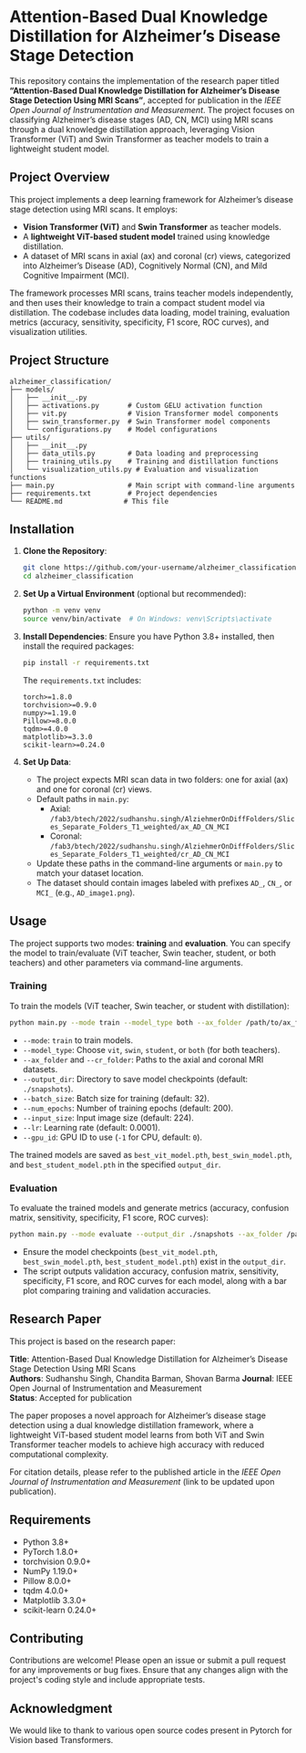 # Attention-Based Dual Knowledge Distillation for Alzheimer’s Disease Stage Detection

This repository contains the implementation of the research paper titled **“Attention-Based Dual Knowledge Distillation for Alzheimer’s Disease Stage Detection Using MRI Scans”**, accepted for publication in the *IEEE Open Journal of Instrumentation and Measurement*. The project focuses on classifying Alzheimer’s disease stages (AD, CN, MCI) using MRI scans through a dual knowledge distillation approach, leveraging Vision Transformer (ViT) and Swin Transformer as teacher models to train a lightweight student model.

## Project Overview

This project implements a deep learning framework for Alzheimer’s disease stage detection using MRI scans. It employs:
- **Vision Transformer (ViT)** and **Swin Transformer** as teacher models.
- A **lightweight ViT-based student model** trained using knowledge distillation.
- A dataset of MRI scans in axial (ax) and coronal (cr) views, categorized into Alzheimer’s Disease (AD), Cognitively Normal (CN), and Mild Cognitive Impairment (MCI).

The framework processes MRI scans, trains teacher models independently, and then uses their knowledge to train a compact student model via distillation. The codebase includes data loading, model training, evaluation metrics (accuracy, sensitivity, specificity, F1 score, ROC curves), and visualization utilities.

## Project Structure

```
alzheimer_classification/
├── models/
│   ├── __init__.py
│   ├── activations.py       # Custom GELU activation function
│   ├── vit.py               # Vision Transformer model components
│   ├── swin_transformer.py  # Swin Transformer model components
│   └── configurations.py    # Model configurations
├── utils/
│   ├── __init__.py
│   ├── data_utils.py        # Data loading and preprocessing
│   ├── training_utils.py    # Training and distillation functions
│   └── visualization_utils.py # Evaluation and visualization functions
├── main.py                  # Main script with command-line arguments
├── requirements.txt         # Project dependencies
└── README.md               # This file
```

## Installation

1. **Clone the Repository**:
   ```bash
   git clone https://github.com/your-username/alzheimer_classification.git
   cd alzheimer_classification
   ```

2. **Set Up a Virtual Environment** (optional but recommended):
   ```bash
   python -m venv venv
   source venv/bin/activate  # On Windows: venv\Scripts\activate
   ```

3. **Install Dependencies**:
   Ensure you have Python 3.8+ installed, then install the required packages:
   ```bash
   pip install -r requirements.txt
   ```

   The `requirements.txt` includes:
   ```
   torch>=1.8.0
   torchvision>=0.9.0
   numpy>=1.19.0
   Pillow>=8.0.0
   tqdm>=4.0.0
   matplotlib>=3.3.0
   scikit-learn>=0.24.0
   ```

4. **Set Up Data**:
   - The project expects MRI scan data in two folders: one for axial (ax) and one for coronal (cr) views.
   - Default paths in `main.py`:
     - Axial: `/fab3/btech/2022/sudhanshu.singh/AlziehmerOnDiffFolders/Slices_Separate_Folders_T1_weighted/ax_AD_CN_MCI`
     - Coronal: `/fab3/btech/2022/sudhanshu.singh/AlziehmerOnDiffFolders/Slices_Separate_Folders_T1_weighted/cr_AD_CN_MCI`
   - Update these paths in the command-line arguments or `main.py` to match your dataset location.
   - The dataset should contain images labeled with prefixes `AD_`, `CN_`, or `MCI_` (e.g., `AD_image1.png`).

## Usage

The project supports two modes: **training** and **evaluation**. You can specify the model to train/evaluate (ViT teacher, Swin teacher, student, or both teachers) and other parameters via command-line arguments.

### Training
To train the models (ViT teacher, Swin teacher, or student with distillation):
```bash
python main.py --mode train --model_type both --ax_folder /path/to/ax_folder --cr_folder /path/to/cr_folder --output_dir ./snapshots --batch_size 32 --num_epochs 200 --input_size 224 --lr 0.0001 --gpu_id 0
```

- `--mode`: `train` to train models.
- `--model_type`: Choose `vit`, `swin`, `student`, or `both` (for both teachers).
- `--ax_folder` and `--cr_folder`: Paths to the axial and coronal MRI datasets.
- `--output_dir`: Directory to save model checkpoints (default: `./snapshots`).
- `--batch_size`: Batch size for training (default: 32).
- `--num_epochs`: Number of training epochs (default: 200).
- `--input_size`: Input image size (default: 224).
- `--lr`: Learning rate (default: 0.0001).
- `--gpu_id`: GPU ID to use (`-1` for CPU, default: `0`).

The trained models are saved as `best_vit_model.pth`, `best_swin_model.pth`, and `best_student_model.pth` in the specified `output_dir`.

### Evaluation
To evaluate the trained models and generate metrics (accuracy, confusion matrix, sensitivity, specificity, F1 score, ROC curves):
```bash
python main.py --mode evaluate --output_dir ./snapshots --ax_folder /path/to/ax_folder --cr_folder /path/to/cr_folder --batch_size 32 --input_size 224 --gpu_id 0
```

- Ensure the model checkpoints (`best_vit_model.pth`, `best_swin_model.pth`, `best_student_model.pth`) exist in the `output_dir`.
- The script outputs validation accuracy, confusion matrix, sensitivity, specificity, F1 score, and ROC curves for each model, along with a bar plot comparing training and validation accuracies.

## Research Paper

This project is based on the research paper:

**Title**: Attention-Based Dual Knowledge Distillation for Alzheimer’s Disease Stage Detection Using MRI Scans  
**Authors**: Sudhanshu Singh, Chandita Barman, Shovan Barma
**Journal**: IEEE Open Journal of Instrumentation and Measurement  
**Status**: Accepted for publication  

The paper proposes a novel approach for Alzheimer’s disease stage detection using a dual knowledge distillation framework, where a lightweight ViT-based student model learns from both ViT and Swin Transformer teacher models to achieve high accuracy with reduced computational complexity.

For citation details, please refer to the published article in the *IEEE Open Journal of Instrumentation and Measurement* (link to be updated upon publication).

## Requirements

- Python 3.8+
- PyTorch 1.8.0+
- torchvision 0.9.0+
- NumPy 1.19.0+
- Pillow 8.0.0+
- tqdm 4.0.0+
- Matplotlib 3.3.0+
- scikit-learn 0.24.0+

## Contributing

Contributions are welcome! Please open an issue or submit a pull request for any improvements or bug fixes. Ensure that any changes align with the project's coding style and include appropriate tests.

## Acknowledgment 
We would like to thank to various open source codes present in Pytorch for Vision based Transformers.
